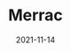 ---
title: 'Merrac'
date: 2021-11-14
startDate: 2020-09-01
endDate: 2021-02-01
category: 'Web'
draft: false
skills: ['javaScript', 'jQuery', 'html5', 'css3','mySql','php']
images: 'merrac'
intro: 'Northwest Pacific Action Plan Marine Environmental Emergency Preparedness and Response Regional Action Center Site'
roles: [
    {name : 'Improving website mobile accessibility', desc: ['Web page creation using mobile ES6 only for the main screen','UI design with screen composition optimized for mobile devices','Configured so that it can be displayed directly as a mobile web pay when accessed through a mobile device']},
    {name : 'Advancement of website manager function',desc: ['Improvement and maintenance of key usable features','Enhanced editor and manager functions']}, 
    {name : 'Web GIS Infosystem site display method improvement and maintenance',desc: ['Update in the updated data DB displayed on the GIS map','Display according to the updated data condition','Change the size and color of markers displayed on the GIS map']}, 
    {name : 'etc',desc: ['Long-term management and maintenance of website and information system']},
    ]
---